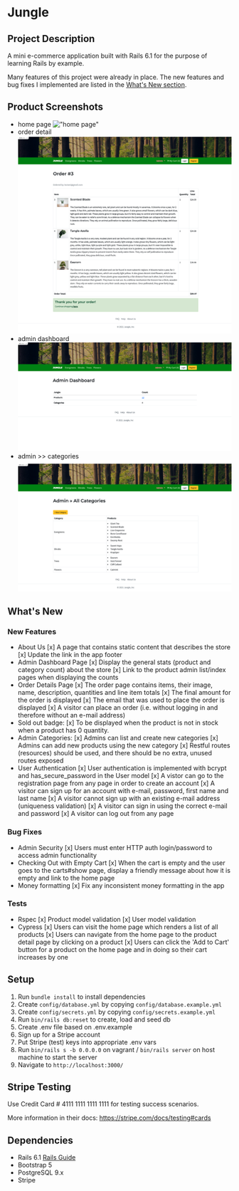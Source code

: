 # Jungle
## Project Description

A mini e-commerce application built with Rails 6.1 for the purpose of learning Rails by example.

Many features of this project were already in place. The new features and bug fixes I implemented are listed in the [What's New section](#whats-new).

## Product Screenshots
- home page
!["home page"](https://github.com/GraceWXT/jungle-rails/blob/master/doc/home_page.png?raw=true)
- order detail
!["order detail"](https://github.com/GraceWXT/jungle-rails/blob/master/doc/order_detail.png?raw=true)
- admin dashboard
!["admin dashboard"](https://github.com/GraceWXT/jungle-rails/blob/master/doc/admin_dashboard.png?raw=true)
- admin >> categories
!["admin categories"](https://github.com/GraceWXT/jungle-rails/blob/master/doc/admin_categories.png?raw=true)

## What's New
### New Features
- About Us
  [x] A page that contains static content that describes the store
  [x] Update the link in the app footer
- Admin Dashboard Page
  [x] Display the general stats (product and category count) about the store
  [x] Link to the product admin list/index pages when displaying the counts
- Order Details Page
  [x] The order page contains items, their image, name, description, quantities and line item totals
  [x] The final amount for the order is displayed
  [x] The email that was used to place the order is displayed
  [x] A visitor can place an order (i.e. without logging in and therefore without an e-mail address)
- Sold out badge:
  [x] To be displayed when the product is not in stock when a product has 0 quantity.
- Admin Categories:
  [x] Admins can list and create new categories
  [x] Admins can add new products using the new category
  [x] Restful routes (resources) should be used, and there should be no extra, unused routes exposed
- User Authentication
  [x] User authentication is implemented with bcrypt and has_secure_password in the User model
  [x] A vistor can go to the registration page from any page in order to create an account
  [x] A visitor can sign up for an account with e-mail, password, first name and last name
  [x] A visitor cannot sign up with an existing e-mail address (uniqueness validation)
  [x] A visitor can sign in using the correct e-mail and password
  [x] A visitor can log out from any page


### Bug Fixes
- Admin Security
  [x] Users must enter HTTP auth login/password to access admin functionality
- Checking Out with Empty Cart
  [x] When the cart is empty and the user goes to the carts#show page, display a friendly message about how it is empty and link to the home page
- Money formatting
  [x] Fix any inconsistent money formatting in the app


### Tests
- Rspec
  [x] Product model validation
  [x] User model validation
- Cypress
  [x] Users can visit the home page which renders a list of all products
  [x] Users can navigate from the home page to the product detail page by clicking on a product
  [x] Users can click the 'Add to Cart' button for a product on the home page and in doing so their cart increases by one

## Setup

1. Run `bundle install` to install dependencies
2. Create `config/database.yml` by copying `config/database.example.yml`
3. Create `config/secrets.yml` by copying `config/secrets.example.yml`
4. Run `bin/rails db:reset` to create, load and seed db
5. Create .env file based on .env.example
6. Sign up for a Stripe account
7. Put Stripe (test) keys into appropriate .env vars
8. Run `bin/rails s -b 0.0.0.0` on vagrant / `bin/rails server` on host machine to start the server
9. Navigate to `http://localhost:3000/`

<!-- ## Database

If Rails is complaining about authentication to the database, uncomment the user and password fields from `config/database.yml` in the development and test sections, and replace if necessary the user and password `development` to an existing database user. -->

## Stripe Testing

Use Credit Card # 4111 1111 1111 1111 for testing success scenarios.

More information in their docs: <https://stripe.com/docs/testing#cards>

## Dependencies

- Rails 6.1 [Rails Guide](http://guides.rubyonrails.org/v6.1/)
- Bootstrap 5
- PostgreSQL 9.x
- Stripe
